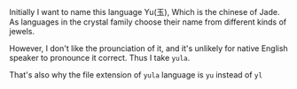 Initially I want to name this language Yu(玉), Which is the chinese of Jade. As languages in the crystal family choose their name from different kinds of jewels.

However, I don't like the prounciation of it, and it's unlikely for native English speaker to pronounce it correct. Thus I take `yula`.

That's also why the file extension of `yula` language is `yu` instead of `yl`
